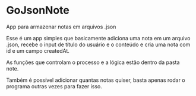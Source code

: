 # GoJsonNote
App para armazenar notas em arquivos .json

Esse é um app simples que basicamente adiciona uma nota em um arquivo .json, recebe o input de título do usuário e o conteúdo e cria uma nota com id e um campo createdAt.

As funções que controlam o processo e a lógica estão dentro da pasta note.

Também é possível adicionar quantas notas quiser, basta apenas rodar o programa outras vezes para fazer isso.